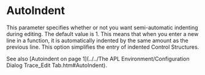 # AutoIndent

This parameter specifies whether or not you want semi-automatic indenting during editing. The default value is 1. This means that when you enter a new line in a function, it is automatically indented by the same amount as the previous line. This option simplifies the entry of indented Control Structures.

See also [Autoindent on page 1](../../The APL Environment/Configuration Dialog Trace_Edit Tab.htm#AutoIndent).
